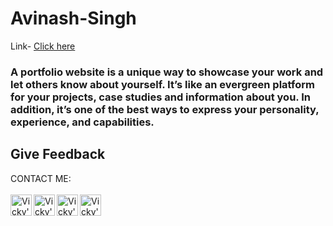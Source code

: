 # Avinash-Singh
Link- [Click here](https://Vickyknk07.github.io/Vicky-Nayak)

### A portfolio website is a unique way to showcase your work and let others know about yourself. It’s like an evergreen platform for your projects, case studies and information about you. In addition, it’s one of the best ways to express your personality, experience, and capabilities.


## Give Feedback

CONTACT ME:
<br><br>
[<img align="left" alt="Vicky's Github" width="34px" src="https://img.icons8.com/office/48/000000/globe.png" />][Github]
[<img align="left" alt="Vicky's LinkedIn" width="34px" src="https://img.icons8.com/color/48/000000/linkedin.png"/>][LinkedIn]
[<img align="left" alt="Vicky's Instagram" width="34px" src="https://img.icons8.com/fluency/48/000000/instagram-new.png" />][Instagram]
[<img align="left" alt="Vicky's Facebook" width="34px" src="https://img.icons8.com/color/48/000000/facebook-new.png" />][Facebook]

[Github]: https://github.com/Vickyknk07
[LinkedIn]: https://www.linkedin.com/in/vicky-nayak-534561239/
[Instagram]: https://instagram.com/_vicky.knk._.04_
[Facebook]: https://www.facebook.com/vicky.nayak.52493499/
